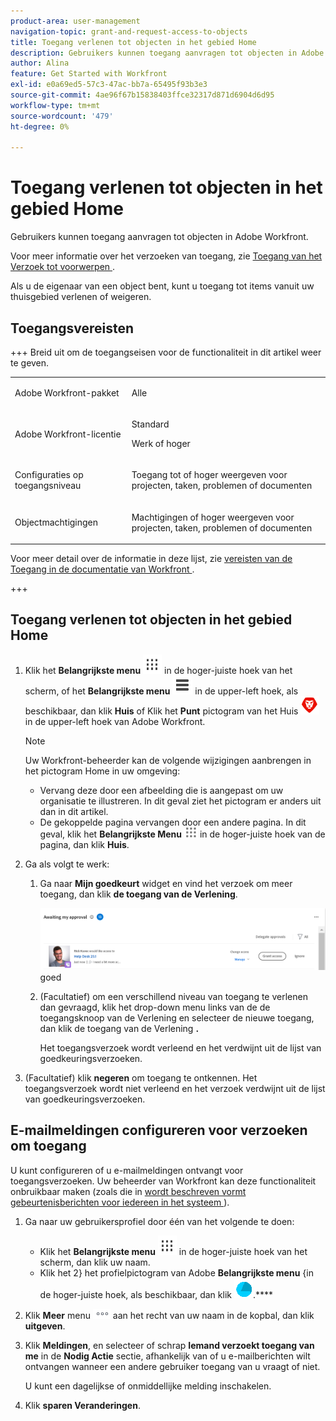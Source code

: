 ```yaml
---
product-area: user-management
navigation-topic: grant-and-request-access-to-objects
title: Toegang verlenen tot objecten in het gebied Home
description: Gebruikers kunnen toegang aanvragen tot objecten in Adobe Workfront. Zie Toegang tot objecten aanvragen voor meer informatie over het aanvragen van toegang.
author: Alina
feature: Get Started with Workfront
exl-id: e0a69ed5-57c3-47ac-bb7a-65495f93b3e3
source-git-commit: 4ae96f67b15838403ffce32317d871d6904d6d95
workflow-type: tm+mt
source-wordcount: '479'
ht-degree: 0%

---
```


# Toegang verlenen tot objecten in het gebied Home

<!--Audited: 10/2024-->

Gebruikers kunnen toegang aanvragen tot objecten in Adobe Workfront.

Voor meer informatie over het verzoeken van toegang, zie [ Toegang van het Verzoek tot voorwerpen ](../../workfront-basics/grant-and-request-access-to-objects/request-access.md).

Als u de eigenaar van een object bent, kunt u toegang tot items vanuit uw thuisgebied verlenen of weigeren.

## Toegangsvereisten

+++ Breid uit om de toegangseisen voor de functionaliteit in dit artikel weer te geven. 

<table style="table-layout:auto"> 
 <col> 
 <col> 
 <tbody> 
  <tr> 
   <td role="rowheader">Adobe Workfront-pakket</td> 
   <td> <p>Alle </p> </td> 
  </tr> 
  <tr> 
   <td role="rowheader">Adobe Workfront-licentie</td> 
   <td> <p>Standard</p> 
   <p>Werk of hoger</p>
   </td> 
  </tr> 
  <tr> 
   <td role="rowheader">Configuraties op toegangsniveau</td> 
   <td> <p>Toegang tot of hoger weergeven voor projecten, taken, problemen of documenten</p> </td> 
  </tr> 
  <tr> 
   <td role="rowheader">Objectmachtigingen</td> 
   <td> <p>Machtigingen of hoger weergeven voor projecten, taken, problemen of documenten</p> </td> 
  </tr> 
 </tbody> 
</table>

Voor meer detail over de informatie in deze lijst, zie [ vereisten van de Toegang in de documentatie van Workfront ](/help/quicksilver/administration-and-setup/add-users/access-levels-and-object-permissions/access-level-requirements-in-documentation.md).

+++

## Toegang verlenen tot objecten in het gebied Home

1. Klik het **Belangrijkste menu** ![](assets/dots-main-menu.png) in de hoger-juiste hoek van het scherm, of het **Belangrijkste menu** ![](assets/lines-main-menu.png) in de upper-left hoek, als beschikbaar, dan klik **Huis**
of
Klik het **Punt** pictogram van het Huis ![](assets/home-icon-30x29.png) in de upper-left hoek van Adobe Workfront.

   >[!NOTE]
   >
   >Uw Workfront-beheerder kan de volgende wijzigingen aanbrengen in het pictogram Home in uw omgeving:
   >
   >* Vervang deze door een afbeelding die is aangepast om uw organisatie te illustreren. In dit geval ziet het pictogram er anders uit dan in dit artikel.
   >* De gekoppelde pagina vervangen door een andere pagina. In dit geval, klik het **Belangrijkste Menu** ![](assets/main-menu-icon.png) in de hoger-juiste hoek van de pagina, dan klik **Huis**.

1. Ga als volgt te werk:

   1. Ga naar **Mijn goedkeurt** widget en vind het verzoek om meer toegang, dan klik **de toegang van de Verlening**.

      ![ keur een verzoek ](assets/request-for-access-to-project-in-new-home-approvals-widget.png) goed

   1. (Facultatief) om een verschillend niveau van toegang te verlenen dan gevraagd, klik het drop-down menu links van de de toegangsknoop van de Verlening en selecteer de nieuwe toegang, dan klik de toegang van de Verlening **.**

      Het toegangsverzoek wordt verleend en het verdwijnt uit de lijst van goedkeuringsverzoeken.

1. (Facultatief) klik **negeren** om toegang te ontkennen. Het toegangsverzoek wordt niet verleend en het verzoek verdwijnt uit de lijst van goedkeuringsverzoeken.

## E-mailmeldingen configureren voor verzoeken om toegang

U kunt configureren of u e-mailmeldingen ontvangt voor toegangsverzoeken. Uw beheerder van Workfront kan deze functionaliteit onbruikbaar maken (zoals die in [ wordt beschreven vormt gebeurtenisberichten voor iedereen in het systeem ](../../administration-and-setup/manage-workfront/emails/configure-event-notifications-for-everyone-in-the-system.md)).

1. Ga naar uw gebruikersprofiel door één van het volgende te doen:

   * Klik het **Belangrijkste menu** ![](assets/dots-main-menu.png) in de hoger-juiste hoek van het scherm, dan klik uw naam.
   * Klik het 2} het profielpictogram van Adobe **Belangrijkste menu** {in de hoger-juiste hoek, als beschikbaar, dan klik ![ Profiel van Workfront ](assets/adobe-blue-main-menu.png).****

1. Klik **Meer** menu ![ meer pictogram ](assets/more-icon.png) aan het recht van uw naam in de kopbal, dan klik **uitgeven**.
1. Klik **Meldingen**, en selecteer of schrap **Iemand verzoekt toegang van me** in de **Nodig Actie** sectie, afhankelijk van of u e-mailberichten wilt ontvangen wanneer een andere gebruiker toegang van u vraagt of niet.

   U kunt een dagelijkse of onmiddellijke melding inschakelen.

1. Klik **sparen Veranderingen**.
